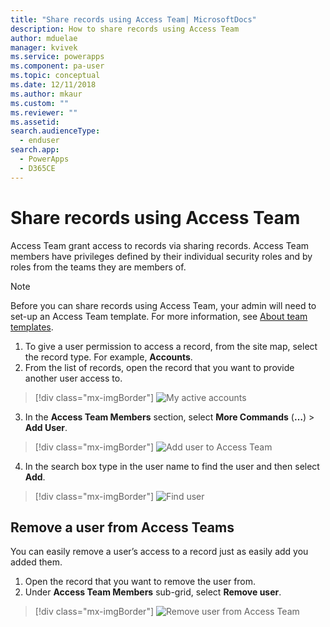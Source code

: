 ```yaml
---
title: "Share records using Access Team| MicrosoftDocs"
description: How to share records using Access Team
author: mduelae
manager: kvivek
ms.service: powerapps
ms.component: pa-user
ms.topic: conceptual
ms.date: 12/11/2018
ms.author: mkaur
ms.custom: ""
ms.reviewer: ""
ms.assetid: 
search.audienceType: 
  - enduser
search.app: 
  - PowerApps
  - D365CE
---
```

# Share records using Access Team

Access Team grant access to records via sharing records. Access Team members have privileges defined by their individual security roles and by roles from the teams they are members of. 

> [!NOTE]
> Before you can share records using Access Team, your admin will need to set-up an Access Team template. For more information, see [About team templates](https://docs.microsoft.com/previous-versions/dynamicscrm-2016/admins-customizers-dynamics-365/mt812239(v%3dcrm.8)). 

1. To give a user permission to access a record, from the site map, select the record type. For example, **Accounts**.
2. From the list of records, open the record that you want to provide another user access to.

  > [!div class="mx-imgBorder"]
  > ![My active accounts](media/AccessTeam1.png "My active accounts")

3. In the **Access Team Members** section, select **More Commands** (**…**) > **Add User**.

  > [!div class="mx-imgBorder"]
  > ![Add user to Access Team](media/AccessTeam2.png "Add user to Access Team")

 4. In the search box type in the user name to find the user and then select **Add**.
  
  > [!div class="mx-imgBorder"]
  > ![Find user](media/AccessTeam3.png "Find user")  
  
 
## Remove a user from Access Teams

 You can easily remove a user’s access to a record just as easily add you added them.
 
1.	Open the record that you want to remove the user from.
2.	Under **Access Team Members** sub-grid, select **Remove user**.

  > [!div class="mx-imgBorder"]
  > ![Remove user from Access Team](media/AccessTeam4.png "Remove user from Access Team")  
  
  
